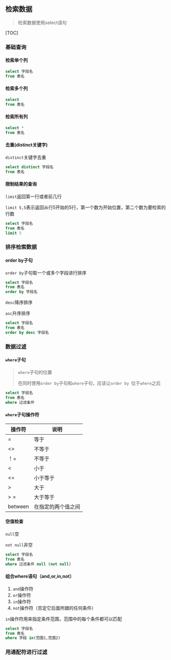 ## 检索数据

> 检索数据使用select语句

[TOC]

### 基础查询

#### 检索单个列

```SQL
select 字段名
from 表名
```

#### 检索多个列

```SQL
select 
from 表名
```

#### 检索所有列

```SQL
select *
from 表名
```

#### 去重(distinct关键字)

`distinct`关键字去重

```SQL
select distinct 字段名
from 表名
```

#### 限制结果的查询

`limit`返回第一行或者前几行

`limit 5,5`表示返回从行5开始的5行，第一个数为开始位置，第二个数为要检索的行数

```SQL
select 字段名
from 表名
limit 5
```

### 排序检索数据

#### order by子句

`order by`子句取一个或多个字段进行排序

```SQL
select 字段名
from 表名
order by 字段名
```

`desc`降序排序

`asc`升序排序

```SQL
select 字段名
from 表名
order by desc 字段名
```

### 数据过滤

#### `where`子句

> `where`子句的位置
>
> 在同时使用`order by`子句和`where`子句，应该让`order by `位于`where`之后

```SQL
select 字段名
from 表名
where 过滤条件
```

#### `where`子句操作符

| 操作符  | 说明               |
| ------- | ------------------ |
| =       | 等于               |
| <>      | 不等于             |
| ！=     | 不等于             |
| <       | 小于               |
| <=      | 小于等于           |
| >       | 大于               |
| > =     | 大于等于           |
| between | 在指定的两个值之间 |

#### 空值检查

`null`空

`not null`非空

```SQL
select 字段名
from 表名
where 过滤条件 null (not null)
```

#### 组合where语句（and,or,in,not）

1. `and`操作符
2. `or`操作符
3. `in`操作符
4. `not`操作符（否定它后面所跟的任何条件）

`in`操作符用来指定条件范围，范围中的每个条件都可以匹配

```SQL
select 字段名
from 表名
where 字段 in(范围1,范围2)
```

### 用通配符进行过滤



